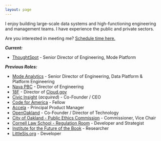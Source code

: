 ```yaml
---
layout: page 
---
```


I enjoy building large-scale data systems and high-functioning engineering and management teams. I have experience the public and private sectors.

Are you interested in meeting me? <a href="https://tidycal.com/eddietejeda/30-minute-meeting">Schedule time here.</a>

***Current:***

  - [ThoughtSpot](https://thoughtspot.com) - Senior Director of Engineering, Mode Platform

***Previous Roles:***

  - [Mode Analytics](https://mode.com) - Senior Director of Engineering, Data Platform & Platform Engineering
  - [Nava PBC](https://navapbc.com) - Director of Engineering
  - [18F](https://18f.gsa.gov) - Director of [Cloud.gov](https://cloud.gov)
  - [Civic Insight](http://civicinsight.com) (*acquired*) - Co-Founder / CEO 
  - [Code for America](https://www.codeforamerica.org) - Fellow 
  - [Accela](http://accela.com) - Principal Product Manager 
  - [OpenOakland](http://openoakland.org) - Co-Founder / Director of Technology 
  - [City of Oakland - Public Ethics Commission](https://www.oaklandca.gov/boards-commissions/public-ethics-commission) - Commissioner, Vice Chair 
  - [Cornell Law School - Regulation Room](https://web.archive.org/web/20120620221618/http://regulationroom.org/about/) - Developer and Strategist 
  - [Institute for the Future of the Book](http://futureofthebook.org) - Researcher 
  - [LittleSis.org](https://littlesis.org) - Developer
